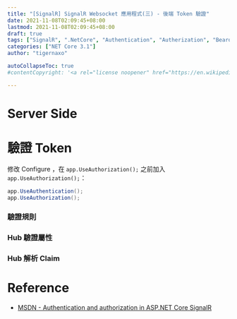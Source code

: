 ```yaml
---
title: "[SignalR] SignalR Websocket 應用程式(三) - 後端 Token 驗證"
date: 2021-11-08T02:09:45+08:00
lastmod: 2021-11-08T02:09:45+08:00
draft: true
tags: ["SignalR", ".NetCore", "Authentication", "Autherization", "Bearor Token"]
categories: ["NET Core 3.1"]
author: "tigernaxo"

autoCollapseToc: true
#contentCopyright: '<a rel="license noopener" href="https://en.wikipedia.org/wiki/Wikipedia:Text_of_Creative_Commons_Attribution-ShareAlike_3.0_Unported_License" target="_blank">Creative Commons Attribution-ShareAlike License</a>'

---
```


# Server Side
# 驗證 Token
修改 Configure ，在 ` app.UseAuthorization(); ` 之前加入 ` app.UseAuthorization(); `：
```cs
app.UseAuthentication();
app.UseAuthorization();
```
### 驗證規則
### Hub 驗證屬性
### Hub 解析 Claim

# Reference
- [MSDN - Authentication and authorization in ASP.NET Core SignalR](https://docs.microsoft.com/en-us/aspnet/core/signalr/authn-and-authz?view=aspnetcore-3.1)